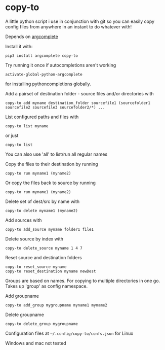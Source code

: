 # copy-to

A little python script i use in conjunction with git so you can easily copy config files from anywhere in an instant to do whatever with!

Depends on [argcomplete](https://pypi.org/project/argcomplete/)

Install it with:

```
pip3 install argcomplete copy-to
```
Try running it once if autocompletions aren't working

``` 
activate-global-python-argcomplete
```
for installing pythoncompletions globally.

Add a pairset of destination folder - source files and/or directories with 
```
copy-to add myname destination_folder sourcefile1 (sourcefolder1 sourcefile2 sourcefile3 sourcefolder2/*) ...
```

List configured paths and files with 
```
copy-to list myname
``` 
or just 
```
copy-to list
```
You can also use 'all' to list/run all regular names 


Copy the files to their destination by running 
```
copy-to run myname1 (myname2)
```

Or copy the files back to source by running 
```
copy-to run myname1 (myname2)
```

Delete set of dest/src by name with 
```
copy-to delete myname1 (myname2)
```

Add sources with 
```
copy-to add_source myname folder1 file1
```

Delete source by index with
```
copy-to delete_source myname 1 4 7
```

Reset source and destination folders
```
copy-to reset_source myname
copy-to reset_destination myname newDest
```

Groups are based on names. For copying to multiple directories in one go.
Takes up 'group' as config namespace.

Add groupname
```
copy-to add_group mygroupname myname1 myname2
```

Delete groupname
```
copy-to delete_group mygroupname
```

Configuration files at `~/.config/copy-to/confs.json` for Linux 

Windows and mac not tested
